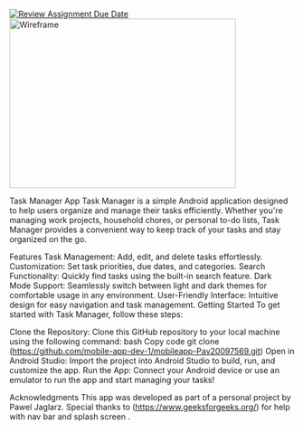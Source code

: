 [![Review Assignment Due Date](https://classroom.github.com/assets/deadline-readme-button-24ddc0f5d75046c5622901739e7c5dd533143b0c8e959d652212380cedb1ea36.svg)](https://classroom.github.com/a/ZX5kW5CC)
<img src="https://github.com/mobile-app-dev-1/mobileapp-Pav20097569/assets/97963243/7c45e454-f04d-4be1-a8cd-68778af5c0de" alt="Wireframe" width="400" height="300">



Task Manager App
Task Manager is a simple Android application designed to help users organize and manage their tasks efficiently. Whether you're managing work projects, household chores, or personal to-do lists, Task Manager provides a convenient way to keep track of your tasks and stay organized on the go.

Features
Task Management: Add, edit, and delete tasks effortlessly.
Customization: Set task priorities, due dates, and categories.
Search Functionality: Quickly find tasks using the built-in search feature.
Dark Mode Support: Seamlessly switch between light and dark themes for comfortable usage in any environment.
User-Friendly Interface: Intuitive design for easy navigation and task management.
Getting Started
To get started with Task Manager, follow these steps:

Clone the Repository: Clone this GitHub repository to your local machine using the following command:
bash
Copy code
git clone (https://github.com/mobile-app-dev-1/mobileapp-Pav20097569.git)
Open in Android Studio: Import the project into Android Studio to build, run, and customize the app.
Run the App: Connect your Android device or use an emulator to run the app and start managing your tasks!

Acknowledgments
This app was developed as part of a personal project by Pawel Jaglarz.
Special thanks to (https://www.geeksforgeeks.org/) for help with nav bar and splash screen .
